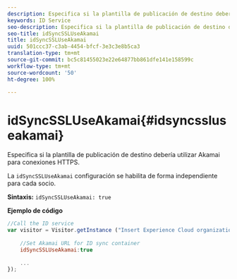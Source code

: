 ```yaml
---
description: Especifica si la plantilla de publicación de destino debería utilizar Akamai para conexiones HTTPS.
keywords: ID Service
seo-description: Especifica si la plantilla de publicación de destino debería utilizar Akamai para conexiones HTTPS.
seo-title: idSyncSSLUseAkamai
title: idSyncSSLUseAkamai
uuid: 501ccc37-c3ab-4454-bfcf-3e3c3e8b5ca3
translation-type: tm+mt
source-git-commit: bc5c81455023e22e64877bb861dfe141e158599c
workflow-type: tm+mt
source-wordcount: '50'
ht-degree: 100%

---
```



# idSyncSSLUseAkamai{#idsyncssluseakamai}

Especifica si la plantilla de publicación de destino debería utilizar Akamai para conexiones HTTPS.

La `idSyncSSLUseAkamai` configuración se habilita de forma independiente para cada socio.

**Sintaxis:** `idSyncSSLUseAkamai: true`

**Ejemplo de código**

```js
//Call the ID service 
var visitor = Visitor.getInstance ("Insert Experience Cloud organization ID here",{ 
 
    //Set Akamai URL for ID sync container 
    idSyncSSLUseAkamai:true 
 
    ... 
});
```

